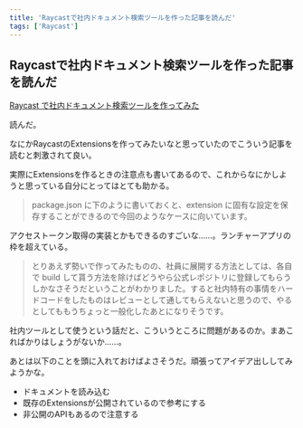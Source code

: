 ```yaml
---
title: 'Raycastで社内ドキュメント検索ツールを作った記事を読んだ'
tags: ['Raycast']
---
```


## Raycastで社内ドキュメント検索ツールを作った記事を読んだ

[Raycast で社内ドキュメント検索ツールを作ってみた](https://zenn.dev/potsbo/articles/f7f235ca7c7577)

読んだ。

なにかRaycastのExtensionsを作ってみたいなと思っていたのでこういう記事を読むと刺激されて良い。

実際にExtensionsを作るときの注意点も書いてあるので、これからなにかしようと思っている自分にとってはとても助かる。

> package.json に下のように書いておくと、extension に固有な設定を保存することができるので今回のようなケースに向いています。

アクセストークン取得の実装とかもできるのすごいな……。ランチャーアプリの枠を超えている。

> とりあえず勢いで作ってみたものの、社員に展開する方法としては、各自で build して貰う方法を除けばどうやら公式レポジトリに登録してもらうしかなさそうだということがわかりました。すると社内特有の事情をハードコードをしたものはレビューとして通してもらえないと思うので、やるとしてももうちょっと一般化したあとになりそうです。

社内ツールとして使うという話だと、こういうところに問題があるのか。まあこればかりはしょうがないか……。

あとは以下のことを頭に入れておけばよさそうだ。頑張ってアイデア出ししてみようかな。

- ドキュメントを読み込む
- 既存のExtensionsが公開されているので参考にする
- 非公開のAPIもあるので注意する
